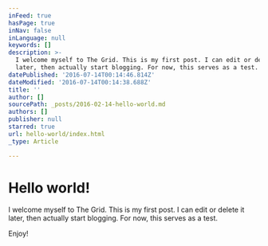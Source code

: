 ```yaml
---
inFeed: true
hasPage: true
inNav: false
inLanguage: null
keywords: []
description: >-
  I welcome myself to The Grid. This is my first post. I can edit or delete it
  later, then actually start blogging. For now, this serves as a test. 
datePublished: '2016-07-14T00:14:46.814Z'
dateModified: '2016-07-14T00:14:38.688Z'
title: ''
author: []
sourcePath: _posts/2016-02-14-hello-world.md
authors: []
publisher: null
starred: true
url: hello-world/index.html
_type: Article

---
```

# Hello world! 

I welcome myself to The Grid. This is my first post. I can edit or delete it later, then actually start blogging. For now, this serves as a test. 

Enjoy!